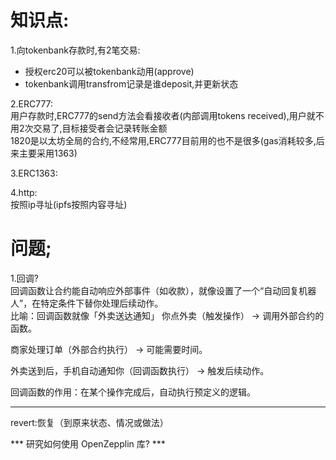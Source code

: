# 知识点:

1.向tokenbank存款时,有2笔交易:  
* 授权erc20可以被tokenbank动用(approve)
* tokenbank调用transfrom记录是谁deposit,并更新状态

2.ERC777:  
用户存款时,ERC777的send方法会看接收者(内部调用tokens received),用户就不用2次交易了,目标接受者会记录转账金额  
1820是以太坊全局的合约,不经常用,ERC777目前用的也不是很多(gas消耗较多,后来主要采用1363)  

3.ERC1363:  

4.http:  
按照ip寻址(ipfs按照内容寻址)


# 问题;
1.回调?  
回调函数让合约能自动响应外部事件（如收款），就像设置了一个“自动回复机器人”，在特定条件下替你处理后续动作。  
比喻：回调函数就像「外卖送达通知」
你点外卖（触发操作） → 调用外部合约的函数。

商家处理订单（外部合约执行） → 可能需要时间。

外卖送到后，手机自动通知你（回调函数执行） → 触发后续动作。

回调函数的作用：在某个操作完成后，自动执行预定义的逻辑。

---

revert:恢复（到原来状态、情况或做法）  

*** 研究如何使用 OpenZepplin 库? ***

